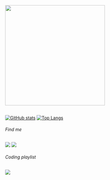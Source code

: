 <img src="https://github.com/cwayr/react-deployment-template/assets/60524606/807fea35-2a69-46a6-b75f-678db20333ab" width=320/>
<div></div><br />

<!-- GITHUB STATS -->
[![GitHub stats](https://github-readme-stats.vercel.app/api?username=cwayr&hide=contribs&show_icons=true&theme=react&hide_border=true)](https://github.com/anuraghazra/github-readme-stats) [![Top Langs](https://github-readme-stats.vercel.app/api/top-langs/?username=cwayr&layout=compact&show_icons=true&theme=react&hide_border=true&card_width=260)](https://github.com/anuraghazra/github-readme-stats)

<!-- CONTACT -->
<h6><i>Find me</i></h6>
<div float="left">
  <a href="https://www.linkedin.com/in/calebwaymeyer/"><img src="https://img.shields.io/badge/LinkedIn-0077B5?style=for-the-badge&logo=linkedin&logoColor=white"/></a>
  <a href="https://x.com/calebwaymeyer"><img src="https://img.shields.io/badge/X-000000?style=for-the-badge&logo=x&logoColor=white" /></a>
</div>

 <!-- SPOTIFY -->
<h6><i>Coding playlist</i></h6> 
<a href="https://open.spotify.com/playlist/2zN61ljwPop5Ks2dUiy6KA?si=23de6eda25fc4b43"><img src="https://img.shields.io/badge/Spotify-1ED760?&style=for-the-badge&logo=spotify&logoColor=white" /></a>

<!-- PROFILE STATS -->
<!--
![Profile views](https://komarev.com/ghpvc/?username=cwayr&label=Profile%20views&color=0e75b6&style=flat-square)
![GitHub stars](https://img.shields.io/github/stars/cwayr?style=flat-square)
![GitHub followers](https://img.shields.io/github/followers/cwayr?style=flat-square)
-->
